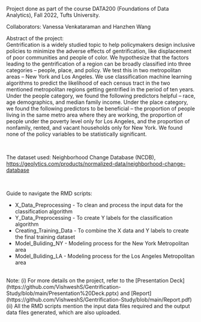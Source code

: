 Project done as part of the course DATA200 (Foundations of Data Analytics), Fall 2022, Tufts University.

Collaborators: Vanessa Venkataraman and Hanzhen Wang

Abstract of the project:
<br>
Gentrification is a widely studied topic to help policymakers design inclusive policies to minimize the adverse effects of gentrification, like displacement of poor communities and people of color. We hypothesize that the factors leading to the gentrification of a region can be broadly classified into three categories – people, place, and policy. We test this in two metropolitan areas – New York and Los Angeles. We use classification machine learning algorithms to predict the likelihood of each census tract in the two mentioned metropolitan regions getting gentrified in the period of ten years. Under the people category, we found the following predictors helpful – race, age demographics, and median family income. Under the place category, we found the following predictors to be beneficial – the proportion of people living in the same metro area where they are working, the proportion of people under the poverty level only for Los Angeles, and the proportion of nonfamily, rented, and vacant households only for New York. We found none of the policy variables to be statistically significant.

<br>

The dataset used: Neighborhood Change Database (NCDB), https://geolytics.com/products/normalized-data/neighborhood-change-database

<br>

Guide to navigate the RMD scripts:

* X_Data_Preprocessing - To clean and process the input data for the classification algorithm
* Y_Data_Preprocessing - To create Y labels for the classification algorithm
* Creating_Training_Data - To combine the X data and Y labels to create the final training dataset
* Model_Buliding_NY - Modeling process for the New York Metropolitan area
* Model_Buliding_LA - Modeling process for the Los Angeles Metropolitan area
<br>
Note:
(i) For more details on the project, refer to the [Presentation Deck](https://github.com/VishweshS/Gentrification-Study/blob/main/Presentation%20Deck.pptx) and [Report](https://github.com/VishweshS/Gentrification-Study/blob/main/Report.pdf)
(ii) All the RMD scripts mention the input data files required and the output data files generated, which are also uploaded.
